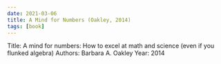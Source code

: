 ```yaml
---
date: 2021-03-06
title: A Mind for Numbers (Oakley, 2014)
tags: [book]
---
```


Title: A mind for numbers: How to excel at math and science (even if you flunked algebra)
Authors: Barbara A. Oakley
Year: 2014

